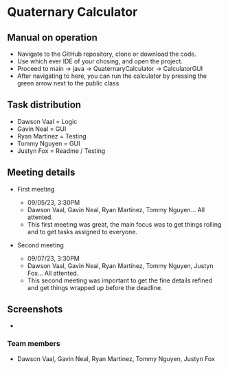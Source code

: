 # Quaternary Calculator 

## Manual on operation
  - Navigate to the GitHub repository, clone or download the code.
  - Use which ever IDE of your chosing, and open the project.
  - Proceed to main -> java -> QuaternaryCalculator -> CalculatorGUI
  - After navigating to here, you can run the calculator by pressing
  the green arrow next to the public class

## Task distribution
  - Dawson Vaal = Logic
  - Gavin Neal = GUI
  - Ryan Martinez = Testing
  - Tommy Nguyen = GUI
  - Justyn Fox = Readme / Testing

## Meeting details
  - First meeting
    - 09/05/23, 3:30PM
    - Dawson Vaal, Gavin Neal, Ryan Martinez, Tommy Nguyen... All attented.
    - This first meeting was great, the main focus was to get things rolling and to get
    tasks assigned to everyone. 
    
  - Second meeting
    - 09/07/23, 3:30PM
    - Dawson Vaal, Gavin Neal, Ryan Martinez, Tommy Nguyen, Justyn Fox... All attented.
    - This second meeting was important to get the fine details refined and get things
    wrapped up before the deadline.
  
## Screenshots 
  - 

### Team members
  - Dawson Vaal, Gavin Neal, Ryan Martinez, Tommy Nguyen, Justyn Fox
